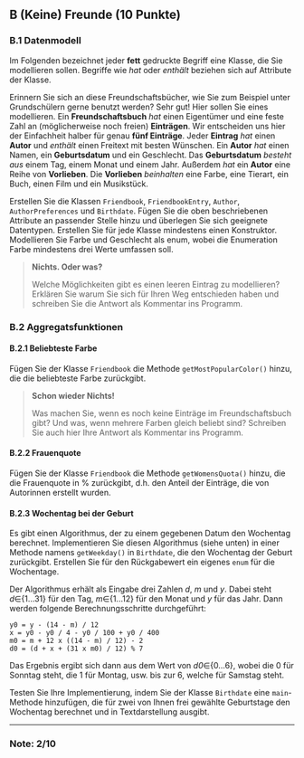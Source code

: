 ## B (Keine) Freunde (10 Punkte)

### B.1 Datenmodell

Im Folgenden bezeichnet jeder **fett** gedruckte Begriff eine Klasse, die Sie modellieren sollen.
Begriffe wie *hat* oder *enthält* beziehen sich auf Attribute der Klasse.

Erinnern Sie sich an diese Freundschaftsbücher, wie Sie zum Beispiel unter Grundschülern gerne benutzt werden?
Sehr gut!
Hier sollen Sie eines modellieren.
Ein **Freundschaftsbuch** *hat* einen Eigentümer und eine feste Zahl an (möglicherweise noch freien) **Einträgen**.
Wir entscheiden uns hier der Einfachheit halber für genau **fünf Einträge**.
Jeder **Eintrag** *hat* einen **Autor** und *enthält* einen Freitext mit besten Wünschen.
Ein **Autor** *hat* einen Namen, ein **Geburtsdatum** und ein Geschlecht.
Das **Geburtsdatum** *besteht aus* einem Tag, einem Monat und einem Jahr.
Außerdem *hat* ein **Autor** eine Reihe von **Vorlieben**.
Die **Vorlieben** *beinhalten* eine Farbe, eine Tierart, ein Buch, einen Film und ein Musikstück.

Erstellen Sie die Klassen `Friendbook`, `FriendbookEntry`, `Author`, `AuthorPreferences` und `Birthdate`.
Fügen Sie die oben beschriebenen Attribute an passender Stelle hinzu und überlegen Sie sich geeignete Datentypen.
Erstellen Sie für jede Klasse mindestens einen Konstruktor.
Modellieren Sie Farbe und Geschlecht als enum, wobei die Enumeration Farbe mindestens drei Werte umfassen soll.

> **Nichts. Oder was?**
> 
> Welche Möglichkeiten gibt es einen leeren Eintrag zu modellieren? Erklären Sie warum Sie sich für Ihren Weg entschieden haben und schreiben Sie die Antwort als Kommentar ins Programm.

### B.2 Aggregatsfunktionen

#### B.2.1 Beliebteste Farbe

Fügen Sie der Klasse `Friendbook` die Methode `getMostPopularColor()` hinzu, die die beliebteste Farbe zurückgibt.

> **Schon wieder Nichts!**
> 
> Was machen Sie, wenn es noch keine Einträge im Freundschaftsbuch gibt? Und was, wenn mehrere Farben gleich beliebt sind? Schreiben Sie auch hier Ihre Antwort als Kommentar ins Programm.

#### B.2.2 Frauenquote

Fügen Sie der Klasse `Friendbook` die Methode `getWomensQuota()` hinzu, die die Frauenquote in % zurückgibt, d.h. den Anteil der Einträge, die von Autorinnen erstellt wurden.

#### B.2.3 Wochentag bei der Geburt

Es gibt einen Algorithmus, der zu einem gegebenen Datum den Wochentag berechnet.
Implementieren Sie diesen Algorithmus (siehe unten) in einer Methode namens `getWeekday()` in `Birthdate`, die den Wochentag der Geburt zurückgibt.
Erstellen Sie für den Rückgabewert ein eigenes `enum` für die Wochentage.

Der Algorithmus erhält als Eingabe drei Zahlen *d*, *m* und *y*.
Dabei steht *d*∈{1...31} für den Tag, *m*∈{1...12} für den Monat und *y* für das Jahr.
Dann werden folgende Berechnungsschritte durchgeführt:

    y0 = y - (14 - m) / 12
    x = y0 - y0 / 4 - y0 / 100 + y0 / 400
    m0 = m + 12 x ((14 - m) / 12) - 2
    d0 = (d + x + (31 x m0) / 12) % 7

Das Ergebnis ergibt sich dann aus dem Wert von *d0*∈{0...6}, wobei die 0 für Sonntag steht, die 1 für Montag, usw. bis zur 6, welche für Samstag steht.

Testen Sie Ihre Implementierung, indem Sie der Klasse `Birthdate` eine `main`-Methode hinzufügen, die für zwei von Ihnen frei gewählte Geburtstage den Wochentag berechnet und in Textdarstellung ausgibt.

------

### Note: 2/10